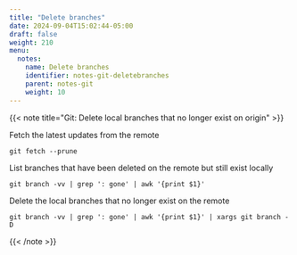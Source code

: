 ```yaml
---
title: "Delete branches"
date: 2024-09-04T15:02:44-05:00
draft: false
weight: 210
menu:
  notes:
    name: Delete branches
    identifier: notes-git-deletebranches
    parent: notes-git
    weight: 10
---
```





{{< note title="Git: Delete local branches that no longer exist on origin" >}}

Fetch the latest updates from the remote

```shell
git fetch --prune
```

List branches that have been deleted on the remote but still exist locally

```shell
git branch -vv | grep ': gone' | awk '{print $1}'
```

Delete the local branches that no longer exist on the remote

```shell
git branch -vv | grep ': gone' | awk '{print $1}' | xargs git branch -D
```


{{< /note >}}
